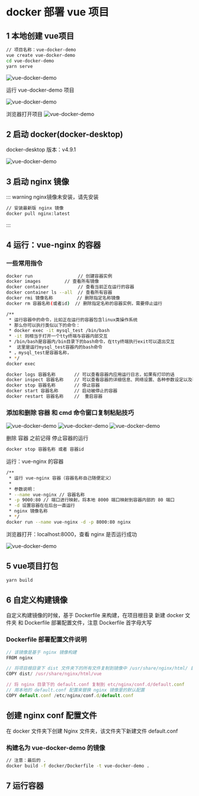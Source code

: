 # docker 部署 vue 项目

## 1 本地创建 vue项目

``` bash
// 项目名称：vue-docker-demo
vue create vue-docker-demo
cd vue-docker-demo
yarn serve
```

![vue-docker-demo](/images/servers/docker/vue-docker-demo2.png)

运行 vue-docker-demo 项目

![vue-docker-demo](/images/servers/docker/vue-docker-demo3.png)

浏览器打开项目
![vue-docker-demo](/images/servers/docker/vue-docker-demo4.png)

## 2 启动 docker(docker-desktop)

docker-desktop 版本：v4.9.1

![vue-docker-demo](/images/servers/docker/vue-docker-demo1.png)

## 3 启动 nginx 镜像

::: warning nginx镜像未安装，请先安装

``` bash
// 安装最新版 nginx 镜像
docker pull nginx:latest
```

:::

## 4 运行：vue-nginx 的容器

### 一些常用指令

``` bash
docker run                 // 创建容器实例
docker images         // 查看所有镜像
docker container           // 查看当前正在运行的容器
docker container ls --all  // 查看所有容器
docker rmi 镜像名称         // 删除指定名称镜像             
docker rm 容器名称(或者id)  // 删除指定名称的容器实例，需要停止运行

/**
 * 运行容器中的命令，比如正在运行的容器包含linux类操作系统
 * 那么你可以执行类似以下的命令：
 * docker exec -it mysql_test /bin/bash
 * -it 则相当于打开一个tty终端与容器内部交互
 * /bin/bash是容器内/bin目录下的bash命令，在tty终端执行exit可以退出交互
 *  这里是运行mysql_test容器内的bash命令
 * ，mysql_test是容器名称，
 * */
docker exec

docker logs 容器名称       // 可以查看容器内应用运行日志，如果有打印的话
docker inspect 容器名称    // 可以查看容器的详细信息、网络设置、各种参数设定以及存放位置等
docker stop 容器名称       // 停止容器
docker start 容器名称      // 启动被停止的容器
docker restart 容器名称    //  重启容器

```

### 添加和删除 容器 和 cmd 命令窗口复制粘贴技巧

![vue-docker-demo](/images/servers/docker/vue-docker-demo5.png)
![vue-docker-demo](/images/servers/docker/vue-docker-demo6.png)
![vue-docker-demo](/images/servers/docker/vue-docker-demo7.png)

删除 容器 之前记得 停止容器的运行

``` bash
docker stop 容器名称 或者 容器id
```

运行：vue-nginx 的容器

``` bash
/**
 * 运行 vue-nginx 容器（容器名称自己随便定义）
 * 
 * 参数说明：
 * --name vue-nginx // 容器名称
 * -p 9000:80 // 端口进行映射，将本地 8000 端口映射到容器内部的 80 端口
 * -d 设置容器在在后台一直运行
 * nginx 镜像名称
 * */
docker run --name vue-nginx -d -p 8000:80 nginx
```

浏览器打开：localhost:8000，查看 nginx 是否运行成功

![vue-docker-demo](/images/servers/docker/vue-docker-demo8.png)

## 5 vue项目打包

``` bash
yarn build
```

## 6 自定义构建镜像

自定义构建镜像的时候，基于 Dockerfile 来构建，在项目根目录 新建 docker 文件夹 和 Dockerfile 部署配置文件，注意 Dockerfile 首字母大写

### Dockerfile 部署配置文件说明

``` js
// 该镜像是基于 nginx 镜像构建
FROM nginx

// 将项目根目录下 dist 文件夹下的所有文件复制到镜像中 /usr/share/nginx/html/ 目录下
COPY dist/ /usr/share/nginx/html/vue

// 将 nginx 目录下的 default.conf 复制到 etc/nginx/conf.d/default.conf
// 用本地的 default.conf 配置来替换 nginx 镜像里的默认配置
COPY default.conf /etc/nginx/conf.d/default.conf 
```

## 创建 nginx conf 配置文件

在 docker 文件夹下创建 Nginx 文件夹，该文件夹下新建文件 default.conf

### 构建名为 vue-docker-demo 的镜像

``` bash
// 注意：最后的 . 
docker build -f docker/Dockerfile -t vue-docker-demo .
```

## 7 运行容器
